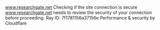 www.researchgate.net
Checking if the site connection is secure
www.researchgate.net needs to review the security of your connection before proceeding.
Ray ID: 7f1781156a37156e
Performance & security by Cloudflare